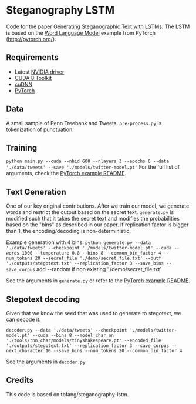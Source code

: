 # Steganography LSTM

Code for the paper [Generating Steganographic Text with LSTMs](https://arxiv.org/abs/1705.10742). The LSTM is based on the [Word Language Model](https://github.com/pytorch/examples/tree/master/word_language_model) example from PyTorch (http://pytorch.org/).

## Requirements

- Latest [NVIDIA driver](http://www.nvidia.com/Download/index.aspx)
- [CUDA 8 Toolkit](https://developer.nvidia.com/cuda-toolkit)
- [cuDNN](https://developer.nvidia.com/cudnn)
- [PyTorch](https://github.com/pytorch/pytorch#installation)

## Data
A small sample of Penn Treebank and Tweets. `pre-process.py` is tokenization of punctuation.

## Training
` python main.py --cuda --nhid 600 --nlayers 3 --epochs 6 --data './data/tweets' --save './models/twitter-model.pt' `
For the full list of arguments, check the [PyTorch example README](https://github.com/pytorch/examples/tree/master/word_language_model).

## Text Generation
One of our key original contributions. After we train our model, we generate words and restrict the output based on the secret text. `generate.py` is modified such that it takes the secret text and modifies the probabilities based on the "bins" as described in our paper.
If replication factor is bigger than 1, the encoding/decoding is non-deterministic.

Example generation with 4 bins: 
` python generate.py --data './data/tweets' --checkpoint './models/twitter-model.pt' --cuda --words 1000 --temperature 0.8 --bins 8 --common_bin_factor 4 --num_tokens 20 --secret_file './demo/secret_file.txt' --outf './outputs/stegotext.txt' --replication_factor 3 --save_bins --save_corpus `
add --random if non existing './demo/secret_file.txt'

See the arguments in `generate.py` or refer to the [PyTorch example README](https://github.com/pytorch/examples/tree/master/word_language_model).

## Stegotext decoding
Given that we know the seed that was used to generate to stegotext, we can decode it.

` decoder.py --data './data/tweets' --checkpoint './models/twitter-model.pt' --cuda --bins 8 --model_char_nn './tools/rnn_char/models/tinyshakespeare.pt' --encoded_file './outputs/stegotext.txt' --replication_factor 3 --save_corpus --next_character 10 --save_bins --num_tokens 20 --common_bin_factor 4 `

See the arguments in `decoder.py`

## Credits
This code is based on tbfang/steganography-lstm.
